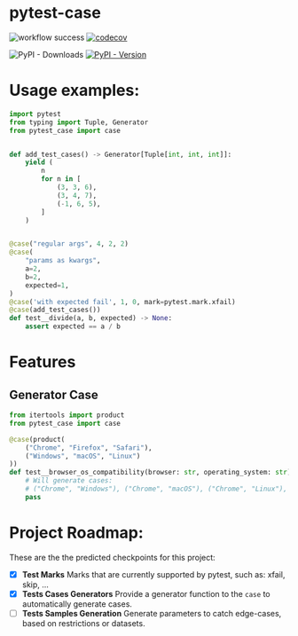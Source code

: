 # pytest-case

![workflow success](https://github.com/eitanwass/pytest-case/actions/workflows/pytest-case-ci-cd.yml/badge.svg) [![codecov](https://codecov.io/github/eitanwass/pytest-case/graph/badge.svg?token=07NGAILDL2)](https://codecov.io/github/eitanwass/pytest-case) 

![PyPI - Downloads](https://img.shields.io/pypi/dm/pytest-case) [![PyPI - Version](https://img.shields.io/pypi/v/pytest-case)](https://pypi.org/project/pytest-case)


# Usage examples:

```python
import pytest
from typing import Tuple, Generator
from pytest_case import case


def add_test_cases() -> Generator[Tuple[int, int, int]]:
    yield (
        n
        for n in [
            (3, 3, 6),
            (3, 4, 7),
            (-1, 6, 5),
        ]
    )


@case("regular args", 4, 2, 2)
@case(
    "params as kwargs",
    a=2,
    b=2,
    expected=1,
)
@case('with expected fail', 1, 0, mark=pytest.mark.xfail)
@case(add_test_cases())
def test__divide(a, b, expected) -> None:
    assert expected == a / b
```

# Features

## Generator Case
```python
from itertools import product
from pytest_case import case

@case(product(
    ("Chrome", "Firefox", "Safari"), 
    ("Windows", "macOS", "Linux")
))
def test__browser_os_compatibility(browser: str, operating_system: str) -> None:
    # Will generate cases:
    # ("Chrome", "Windows"), ("Chrome", "macOS"), ("Chrome", "Linux"), ("Firefox", "Windows"), ...
    pass
```

# Project Roadmap:
These are the the predicted checkpoints for this project:

- [x] **Test Marks**
    Marks that are currently supported by pytest, such as: xfail, skip, ...
- [x] **Tests Cases Generators**
    Provide a generator function to the `case` to automatically generate cases.
- [ ] **Tests Samples Generation**
    Generate parameters to catch edge-cases, based on restrictions or datasets.
